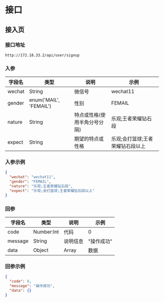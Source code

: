 # 接口

## 接入页

### 接口地址

`http://172.18.33.2/api/user/signup`

### 入参

| 字段名 | 类型                   | 说明                         | 示例                             |
|--------|------------------------|------------------------------|----------------------------------|
| wechat | String                 | 微信号                       | wechat11                         |
| gender | enum('MAIL', 'FEMAIL') | 性别                         | FEMAIL                           |
| nature | String                 | 特点或性格(使用半角分号分隔) | 乐观;王者荣耀钻石段              |
| expect | String                 | 期望的特点或性格             | 乐观;会打篮球;王者荣耀钻石段以上 |

### 入参示例

```json
{
  "wechat": "wechat11",
  "gender": "FEMAIL",
  "nature": "乐观;王者荣耀钻石段",
  "expect": "乐观;会打篮球;王者荣耀钻石段以上"
}
```

### 回参

| 字段名      | 类型                    | 说明               | 示例                |
| ----------- | ----------------------- | ------------------ | ------------------- |
| code        | Number:Int              |   代码             | 0                   |
| message     | String                  |   说明信息         | "操作成功"          |
| data        | Object|Array            |   数据             |  {}                 |

### 回参示例

```json
{
  "code": 0,
  "message": "操作成功",
  "data": {}
}
```
